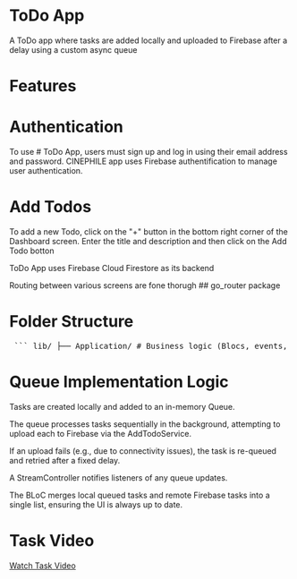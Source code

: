 # ToDo App

A ToDo app where tasks are added locally and uploaded to Firebase after a delay using a custom async queue

# Features

# Authentication

To use # ToDo App, users must sign up and log in using their email address and password. CINEPHILE app uses Firebase authentification to manage user authentication.

# Add Todos

To add a new Todo, click on the "+" button in the bottom right corner of the Dashboard screen. Enter the title and description and then click on the Add Todo botton 

ToDo App uses Firebase Cloud Firestore as its backend

Routing between various screens are fone thorugh ## go_router package

# Folder Structure

<pre lang="markdown"> ``` lib/ ├── Application/ # Business logic (Blocs, events, states) │ ├── AddTodo/ # BLoC for adding todos │ ├── Auth/ # BLoC for authentication │ └── GetTodo/ # BLoC for retrieving todos │ ├── Core/ │ └── Injectable/ # Dependency injection config │ ├── Domain/ # Business models and service definitions │ ├── AddTodo/ # Todo models & services │ ├── Auth/ # Auth service │ ├── Failure/ # Domain-specific failure handling │ └── Token Manager/ # Token management logic │ ├── Infrastructure/ # Repository implementations │ ├── AddTodo/ # Add todo repository │ └── Auth/ # Auth repository │ ├── Presentation/ # UI code │ ├── Auth/ # Login screen │ ├── Task/ # Task creation and display screens │ ├── Home/ # Main dashboard │ └── Splash/ # Initial loading + Firebase init │ └── main.dart # App entry point ``` </pre>


# Queue Implementation Logic

Tasks are created locally and added to an in-memory Queue<TodoModel>.

The queue processes tasks sequentially in the background, attempting to upload each to Firebase via the AddTodoService.

If an upload fails (e.g., due to connectivity issues), the task is re-queued and retried after a fixed delay.

A StreamController notifies listeners of any queue updates.

The BLoC merges local queued tasks and remote Firebase tasks into a single list, ensuring the UI is always up to date.

# Task Video

[Watch Task Video](assets/task_video.mp4)

